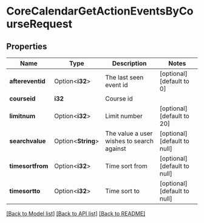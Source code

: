 # CoreCalendarGetActionEventsByCourseRequest

## Properties

Name | Type | Description | Notes
------------ | ------------- | ------------- | -------------
**aftereventid** | Option<**i32**> | The last seen event id | [optional][default to 0]
**courseid** | **i32** | Course id | 
**limitnum** | Option<**i32**> | Limit number | [optional][default to 20]
**searchvalue** | Option<**String**> | The value a user wishes to search against | [optional][default to null]
**timesortfrom** | Option<**i32**> | Time sort from | [optional][default to null]
**timesortto** | Option<**i32**> | Time sort to | [optional][default to null]

[[Back to Model list]](../README.md#documentation-for-models) [[Back to API list]](../README.md#documentation-for-api-endpoints) [[Back to README]](../README.md)


